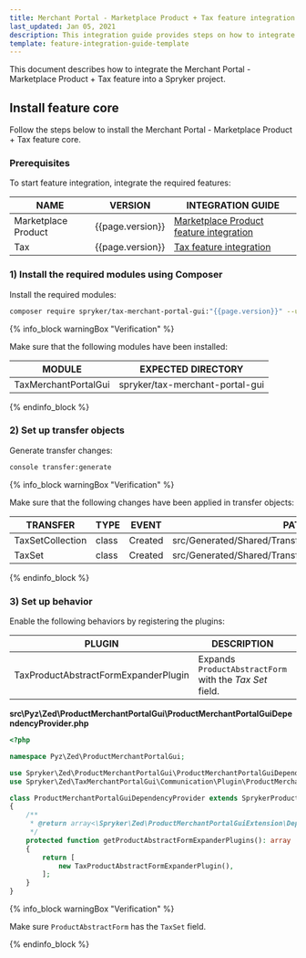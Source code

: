 ```yaml
---
title: Merchant Portal - Marketplace Product + Tax feature integration
last_updated: Jan 05, 2021
description: This integration guide provides steps on how to integrate the Merchant Portal - Marketplace Product + Tax feature into a Spryker project.
template: feature-integration-guide-template
---
```


This document describes how to integrate the Merchant Portal - Marketplace Product + Tax feature into a Spryker project.

## Install feature core

Follow the steps below to install the Merchant Portal - Marketplace Product + Tax feature core.

### Prerequisites

To start feature integration, integrate the required features:

| NAME | VERSION | INTEGRATION GUIDE |
|-|-|-|
| Marketplace Product | {{page.version}} | [Marketplace Product feature integration](/docs/marketplace/dev/feature-integration-guides/{{page.version}}/marketplace-product-feature-integration.html) |
| Tax | {{page.version}} | [Tax feature integration](https://github.com/spryker-feature/tax)

### 1) Install the required modules using Composer

Install the required modules:

```bash
composer require spryker/tax-merchant-portal-gui:"{{page.version}}" --update-with-dependencies
```

{% info_block warningBox "Verification" %}

Make sure that the following modules have been installed:

| MODULE | EXPECTED DIRECTORY |
|-|-|
| TaxMerchantPortalGui | spryker/tax-merchant-portal-gui |

{% endinfo_block %}

### 2) Set up transfer objects

Generate transfer changes:

```bash
console transfer:generate
```

{% info_block warningBox "Verification" %}

Make sure that the following changes have been applied in transfer objects:

| TRANSFER  | TYPE  | EVENT | PATH  |
|-|-|-|-|
| TaxSetCollection | class | Created | src/Generated/Shared/Transfer/TaxSetCollectionTransfer |
| TaxSet | class | Created | src/Generated/Shared/Transfer/TaxSetTransfer |

{% endinfo_block %}

### 3) Set up behavior

Enable the following behaviors by registering the plugins:

| PLUGIN | DESCRIPTION | PREREQUISITES | NAMESPACE |
|-|-|-|-|
| TaxProductAbstractFormExpanderPlugin | Expands `ProductAbstractForm` with the *Tax Set* field. |  | Spryker\Zed\TaxMerchantPortalGui\Communication\Plugin\ProductMerchantPortalGui |

**src\Pyz\Zed\ProductMerchantPortalGui\ProductMerchantPortalGuiDependencyProvider.php**

```php
<?php

namespace Pyz\Zed\ProductMerchantPortalGui;

use Spryker\Zed\ProductMerchantPortalGui\ProductMerchantPortalGuiDependencyProvider as SprykerProductMerchantPortalGuiDependencyProvider;
use Spryker\Zed\TaxMerchantPortalGui\Communication\Plugin\ProductMerchantPortalGui\TaxProductAbstractFormExpanderPlugin;

class ProductMerchantPortalGuiDependencyProvider extends SprykerProductMerchantPortalGuiDependencyProvider
{
    /**
     * @return array<\Spryker\Zed\ProductMerchantPortalGuiExtension\Dependency\Plugin\ProductAbstractFormExpanderPluginInterface>
     */
    protected function getProductAbstractFormExpanderPlugins(): array
    {
        return [
            new TaxProductAbstractFormExpanderPlugin(),
        ];
    }
}
```

{% info_block warningBox "Verification" %}

Make sure `ProductAbstractForm` has the `TaxSet` field.

{% endinfo_block %}
